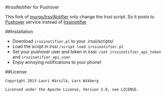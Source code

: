 #IrssiNotifier for Pushover

This fork of [murgo/IrssiNotifier](https://github.com/murgo/IrssiNotifier) only change the Irssi script. So it posts to [Pushover](https://pushover.net/) service instead of [Irssinotifier](https://irssinotifier.appspot.com/)

##Installation
* Download ```irssinotifier.pl``` to your .irssi/scripts/
* Load the script in irssi ```/script load irssinotifier.pl```
* Set your pushover user and token in irssi: ```/set irssinotifier_api_token``` and ```irssinotifier_api_user```
* Enjoy annoying notifications to your phone!


##License

    Copyright 2013 Lauri Härsilä, Lars Wikberg

    Licensed under the Apache License, Version 2.0, see LICENSE.
